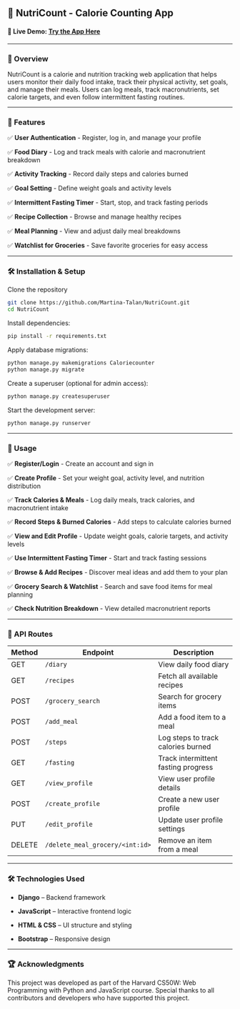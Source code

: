 ## 🥗 NutriCount - Calorie Counting App

#### 🔗 Live Demo: [Try the App Here](https://your-deployment-link.com)

---

### 📜 Overview

NutriCount is a calorie and nutrition tracking web application that helps users monitor their daily food intake, track their physical activity, set goals, and manage their meals. Users can log meals, track macronutrients, set calorie targets, and even follow intermittent fasting routines.

---

### 🚀 Features

✅ **User Authentication** - Register, log in, and manage your profile

✅ **Food Diary** - Log and track meals with calorie and macronutrient breakdown

✅ **Activity Tracking** - Record daily steps and calories burned

✅ **Goal Setting** - Define weight goals and activity levels

✅ **Intermittent Fasting Timer** - Start, stop, and track fasting periods

✅ **Recipe Collection** - Browse and manage healthy recipes

✅ **Meal Planning** - View and adjust daily meal breakdowns

✅ **Watchlist for Groceries** - Save favorite groceries for easy access

---

### 🛠️ Installation & Setup

Clone the repository
```sh
git clone https://github.com/Martina-Talan/NutriCount.git
cd NutriCount
```

Install dependencies:
```sh
pip install -r requirements.txt
```
Apply database migrations:
```sh
python manage.py makemigrations Caloriecounter
python manage.py migrate
```
Create a superuser (optional for admin access):
```sh
python manage.py createsuperuser
```
Start the development server:
```sh
python manage.py runserver
```

---

### 📌 Usage

✅ **Register/Login** - Create an account and sign in

✅ **Create Profile** - Set your weight goal, activity level, and nutrition distribution

✅ **Track Calories & Meals** - Log daily meals, track calories, and macronutrient intake

✅ **Record Steps & Burned Calories** - Add steps to calculate calories burned

✅ **View and Edit Profile** - Update weight goals, calorie targets, and activity levels

✅ **Use Intermittent Fasting Timer** - Start and track fasting sessions

✅ **Browse & Add Recipes** - Discover meal ideas and add them to your plan

✅ **Grocery Search & Watchlist** - Search and save food items for meal planning

✅ **Check Nutrition Breakdown** - View detailed macronutrient reports

---

### 🔗 API Routes

| Method  | Endpoint                          | Description                          |
|---------|-----------------------------------|--------------------------------------|
| GET     | `/diary`                          | View daily food diary               |
| GET     | `/recipes`                        | Fetch all available recipes         |
| POST    | `/grocery_search`                 | Search for grocery items            |
| POST    | `/add_meal`                       | Add a food item to a meal           |
| POST    | `/steps`                          | Log steps to track calories burned  |
| GET     | `/fasting`                        | Track intermittent fasting progress |
| GET     | `/view_profile`                   | View user profile details           |
| POST    | `/create_profile`                 | Create a new user profile           |
| PUT     | `/edit_profile`                   | Update user profile settings        |
| DELETE  | `/delete_meal_grocery/<int:id>`   | Remove an item from a meal          |


---

### 🛠️ Technologies Used

- __Django__ – Backend framework

- __JavaScript__ – Interactive frontend logic

- __HTML & CSS__ – UI structure and styling

- __Bootstrap__ – Responsive design

---

### 🏆 Acknowledgments

This project was developed as part of the Harvard CS50W: Web Programming with Python and JavaScript course. Special thanks to all contributors and developers who have supported this project.
